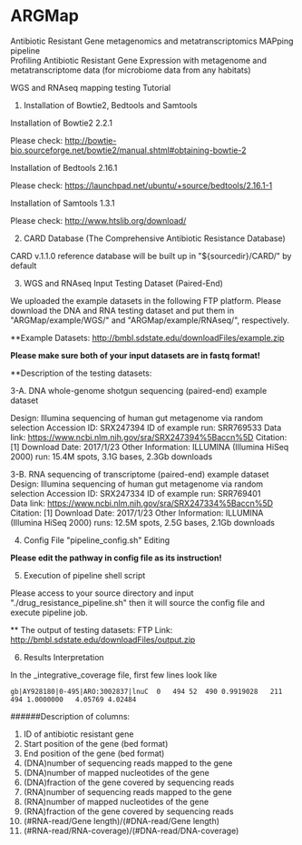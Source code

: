 # ARGMap
Antibiotic Resistant Gene metagenomics and metatranscriptomics MAPping pipeline  
Profiling Antibiotic Resistant Gene Expression with metagenome and metatranscriptome data (for microbiome data from any habitats)

WGS and RNAseq mapping testing Tutorial

1. Installation of Bowtie2, Bedtools and Samtools 

  Installation of Bowtie2 2.2.1
  
  Please check: http://bowtie-bio.sourceforge.net/bowtie2/manual.shtml#obtaining-bowtie-2
  
  Installation of Bedtools 2.16.1

  Please check: https://launchpad.net/ubuntu/+source/bedtools/2.16.1-1

  Installation of Samtools 1.3.1

  Please check: http://www.htslib.org/download/
  

2. CARD Database (The Comprehensive Antibiotic Resistance Database)
  
  CARD v.1.1.0 reference database will be built up in "${sourcedir}/CARD/" by default


3.  WGS and RNAseq Input Testing Dataset (Paired-End)

We uploaded the example datasets in the following FTP platform. 
Please download the DNA and RNA testing dataset and put them in "ARGMap/example/WGS/" and "ARGMap/example/RNAseq/", respectively. 

**Example Datasets: http://bmbl.sdstate.edu/downloadFiles/example.zip

**Please make sure both of your input datasets are in fastq format!**

**Description of the testing datasets:

3-A. DNA whole-genome shotgun sequencing (paired-end) example dataset

Design: Illumina sequencing of human gut metagenome via random selection
Accession ID: SRX247394 
ID of example run: SRR769533
Data link: https://www.ncbi.nlm.nih.gov/sra/SRX247394%5Baccn%5D
Citation: [1]
Download Date: 2017/1/23
Other Information: 
ILLUMINA (Illumina HiSeq 2000) run: 15.4M spots, 3.1G bases, 2.3Gb downloads

3-B. RNA sequencing of transcriptome (paired-end) example dataset
Design: Illumina sequencing of human gut metagenome via random selection
Accession ID: SRX247334 
ID of example run: SRR769401	
Data link: https://www.ncbi.nlm.nih.gov/sra/SRX247334%5Baccn%5D
Citation: [1]
Download Date: 2017/1/23
Other Information: 
ILLUMINA (Illumina HiSeq 2000) runs: 12.5M spots, 2.5G bases, 2.1Gb downloads

4. Config File "pipeline_config.sh" Editing

  **Please edit the pathway in config file as its instruction!**
  
5. Execution of pipeline shell script

  Please access to your source directory and input "./drug_resistance_pipeline.sh" then it will source the config file and execute pipeline job. 

** The output of testing datasets:
FTP Link: http://bmbl.sdstate.edu/downloadFiles/output.zip

6. Results Interpretation
  
  In the _integrative_coverage file, first few lines look like 
```
gb|AY928180|0-495|ARO:3002837|lnuC	0	494	52	490	0.9919028	211	494	1.0000000	4.05769	4.02484

```

######Description of columns:
1. ID of antibiotic resistant gene
2. Start position of the gene (bed format)
3. End position of the gene (bed format)
4. (DNA)number of sequencing reads mapped to the gene
5. (DNA)number of mapped nucleotides of the gene
6. (DNA)fraction of the gene covered by sequencing reads
7. (RNA)number of sequencing reads mapped to the gene
8. (RNA)number of mapped nucleotides of the gene
9. (RNA)fraction of the gene covered by sequencing reads
10. (#RNA-read/Gene length)/(#DNA-read/Gene length)
11. (#RNA-read/RNA-coverage)/(#DNA-read/DNA-coverage)


